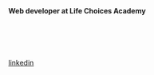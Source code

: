 <section id="info">
    <h1 class="text-light"></h1>
    <p><h4>Web developer at Life Choices Academy</h4></p>
    <P><h4></h4></P>
    <br></br>
    <br></br>
  </section> 
  <a href="https://www.linkedin.com/in/sakhe-mzolisa-507588230/" class="text-dark" target="_blank"><i class="fab fa-linkedin-in"></i>linkedin</a>
